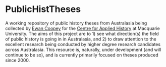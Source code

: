 # PublicHistTheses
A working repository of public history theses from Australasia being collected by [Ewan Coopey](https://orcid.org/0000-0001-8633-6418) for the [Centre for Applied History](https://www.mq.edu.au/research/research-centres-groups-and-facilities/resilient-societies/centres/centre-for-applied-history) at Macquarie University. The aims of this project are to 1) see what direction(s) the field of public history is going in in Australasia, and 2) to draw attention to the excellent research being conducted by higher degree research candidates across Australasia. This resource is, naturally, under development (and will continue to be so), and is currently primarily focused on theses produced since 2000.
